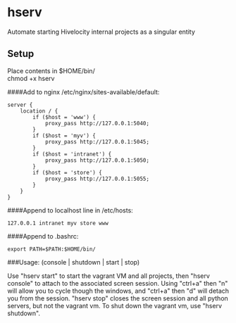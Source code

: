 hserv
=====

Automate starting Hivelocity internal projects as a singular entity

## Setup

Place contents in $HOME/bin/<br>
chmod +x hserv

####Add to nginx /etc/nginx/sites-available/default:

```
server {
	location / {
		if ($host = 'www') {
			proxy_pass http://127.0.0.1:5040;
		}
		if ($host = 'myv') {
			proxy_pass http://127.0.0.1:5045;
		}
		if ($host = 'intranet') {
			proxy_pass http://127.0.0.1:5050;
		}
		if ($host = 'store') {
			proxy_pass http://127.0.0.1:5055;
		}
	}
}
```

####Append to localhost line in /etc/hosts:

```
127.0.0.1 intranet myv store www
```

####Append to .bashrc:

```
export PATH=$PATH:$HOME/bin/
```

###Usage:
(console | shutdown | start | stop)

Use "hserv start" to start the vagrant VM and all projects, then "hserv console" to attach to the associated screen session. Using "ctrl+a" then "n" will allow you to cycle though the windows, and "ctrl+a" then "d" will detach you from the session. "hserv stop" closes the screen session and all python servers, but not the vagrant vm. To shut down the vagrant vm, use "hserv shutdown".
